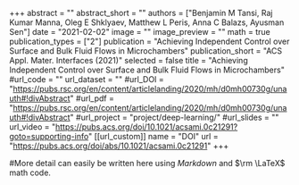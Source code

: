 +++
abstract = ""
abstract_short = ""
authors = ["Benjamin M Tansi, Raj Kumar Manna, Oleg E Shklyaev, Matthew L Peris, Anna C Balazs, Ayusman Sen"]
date = "2021-02-02"
image = ""
image_preview = ""
math = true
publication_types = ["2"]
publication = "Achieving Independent Control over Surface and Bulk Fluid Flows in Microchambers"
publication_short = "ACS Appl. Mater. Interfaces (2021)"
selected = false
title = "Achieving Independent Control over Surface and Bulk Fluid Flows in Microchambers"
#url_code = ""
url_dataset = ""
#url_DOI = "https://pubs.rsc.org/en/content/articlelanding/2020/mh/d0mh00730g/unauth#!divAbstract"
#url_pdf = "https://pubs.rsc.org/en/content/articlelanding/2020/mh/d0mh00730g/unauth#!divAbstract"
#url_project = "project/deep-learning/"
#url_slides = ""
url_video = "https://pubs.acs.org/doi/10.1021/acsami.0c21291?goto=supporting-info"
[[url_custom]]
    name = "DOI"
    url = "https://pubs.acs.org/doi/abs/10.1021/acsami.0c21291"
+++

#More detail can easily be written here using *Markdown* and $\rm \LaTeX$ math code.
